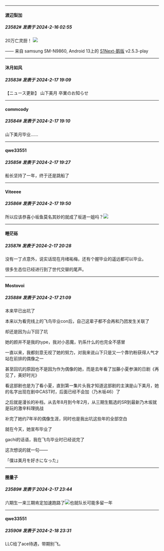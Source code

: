 
*****

####  渡辺梨加  
##### 23582#       发表于 2024-2-16 02:55

20万亡灵厨！
<img src="https://picdl.sunbangyan.cn/2024/02/16/630148d1ccf0a04502878a06f17445e5.jpeg" referrerpolicy="no-referrer">

—— 来自 samsung SM-N9860, Android 13上的 [S1Next-鹅版](https://github.com/ykrank/S1-Next/releases) v2.5.3-play


*****

####  沐月如风  
##### 23583#       发表于 2024-2-17 19:09

【ニュース更新】 山下美月 卒業のお知らせ

*****

####  commcody  
##### 23584#       发表于 2024-2-17 19:10

山下美月毕业……


*****

####  qwe33551  
##### 23585#       发表于 2024-2-17 19:27

船长坚持了一年，终于还是跳船了


*****

####  Viteeee  
##### 23586#       发表于 2024-2-17 19:50

所以应该恭喜小坂鱼莫名其妙的就成了坂道一姐吗？<img src="https://static.saraba1st.com/image/smiley/face2017/066.png" referrerpolicy="no-referrer">


*****

####  睡茫砾  
##### 23587#       发表于 2024-2-17 20:28

没有一丁点意外，说实话现在月绪祐梅，还有个握毕业的遥远都可以毕业。

很多生态位已经进行到了世代交替的尾声。


*****

####  Mostovoi  
##### 23588#       发表于 2024-2-17 21:09

本来早已出坑了

本来以为看完线上的飞鸟毕业con后，自己这辈子都不会再和乃团发生关联了

却还是因为山下回了坑

她的颜并不是我的type，我对小恶魔，钓系什么的也完全不感冒

一直以来，我都刻意无视了她的努力，对我来说山下只是又一个靠钓粉获得人气才站在前排的偶像之一

甚至回坑的原因也不是因为作为偶像的她，而是去年看了加藤小夏参演的日剧《再见了，美好时光》

看这部剧也是为了看小夏，直到第一集片头我才知道这部剧的主演是山下美月，她的名字出现在剧中CAST时，后面已经不会加（乃木坂46）了

之后就是漫长的补档，从去年8月到今年2月，从三期生甄选的SR到最新乃木坂就是玩的激辛料理挑战

补完了她约7年半的偶像生涯，同时也是我出坑这些年的全部空白

就在今天，她宣布毕业了

gachi的话语，我在飞鸟毕业时已经说完了

这次想说的就一句——

「僕は美月を好きになった」


*****

####  圈量子  
##### 23589#       发表于 2024-2-17 23:44

六期生一来三期肯定加速跑路了<img src="https://static.saraba1st.com/image/smiley/face2017/053.png" referrerpolicy="no-referrer">也就队长可能多留一年


*****

####  qwe33551  
##### 23590#       发表于 2024-2-18 23:31

LLC给了ace待遇，带期别飞。

